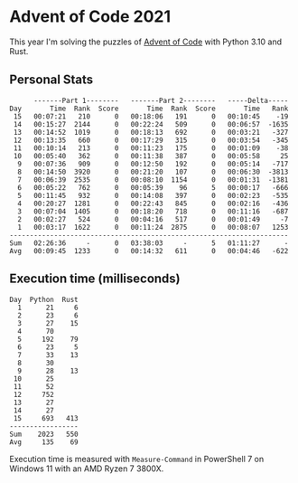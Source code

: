 # Advent of Code 2021

This year I'm solving the puzzles of [Advent of Code](https://adventofcode.com/2021) with Python 3.10 and Rust.

## Personal Stats
```
      -------Part 1--------   -------Part 2--------   -----Delta-----
Day       Time  Rank  Score       Time  Rank  Score       Time   Rank
 15   00:07:21   210      0   00:18:06   191      0   00:10:45    -19
 14   00:15:27  2144      0   00:22:24   509      0   00:06:57  -1635
 13   00:14:52  1019      0   00:18:13   692      0   00:03:21   -327
 12   00:13:35   660      0   00:17:29   315      0   00:03:54   -345
 11   00:10:14   213      0   00:11:23   175      0   00:01:09    -38
 10   00:05:40   362      0   00:11:38   387      0   00:05:58     25
  9   00:07:36   909      0   00:12:50   192      0   00:05:14   -717
  8   00:14:50  3920      0   00:21:20   107      0   00:06:30  -3813
  7   00:06:39  2535      0   00:08:10  1154      0   00:01:31  -1381
  6   00:05:22   762      0   00:05:39    96      5   00:00:17   -666
  5   00:11:45   932      0   00:14:08   397      0   00:02:23   -535
  4   00:20:27  1281      0   00:22:43   845      0   00:02:16   -436
  3   00:07:04  1405      0   00:18:20   718      0   00:11:16   -687
  2   00:02:27   524      0   00:04:16   517      0   00:01:49     -7
  1   00:03:17  1622      0   00:11:24  2875      0   00:08:07   1253
---------------------------------------------------------------------
Sum   02:26:36     -      0   03:38:03     -      5   01:11:27      -
Avg   00:09:45  1233      0   00:14:32   611      0   00:04:46   -622
```

## Execution time (milliseconds)
```
Day  Python  Rust
  1      21     6
  2      23     6
  3      27    15
  4      70
  5     192    79
  6      23     5
  7      33    13
  8      30
  9      28    13
 10      25
 11      52
 12     752
 13      27
 14      27
 15     693   413
-----------------
Sum    2023   550
Avg     135    69
```

Execution time is measured with `Measure-Command` in PowerShell 7 on Windows 11
with an AMD Ryzen 7 3800X.